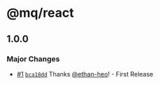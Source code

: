 # @mq/react

## 1.0.0

### Major Changes

- [#1](https://github.com/ethan-heo/mq/pull/1) [`bca18dd`](https://github.com/ethan-heo/mq/commit/bca18ddd78cb9c9f6042f339bb2bded094b09f0a) Thanks [@ethan-heo](https://github.com/ethan-heo)! - First Release
